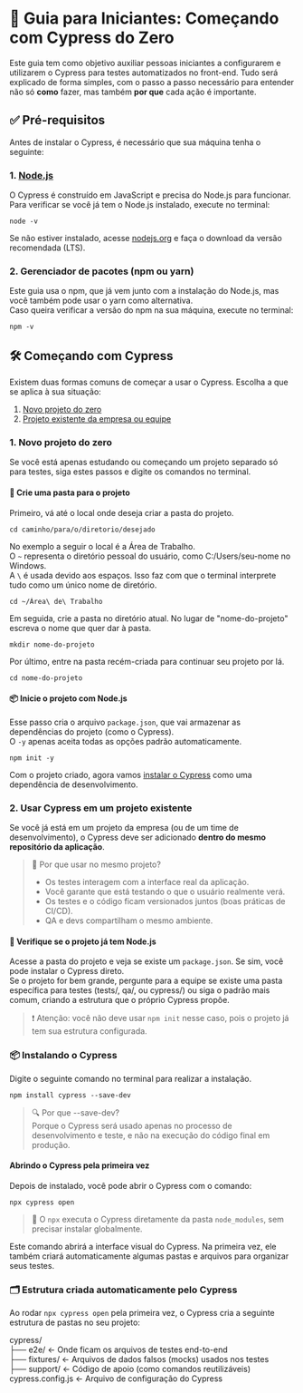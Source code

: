 # 🚀 Guia para Iniciantes: Começando com Cypress do Zero

Este guia tem como objetivo auxiliar pessoas iniciantes a configurarem e utilizarem o Cypress para testes automatizados no front-end.
Tudo será explicado de forma simples, com o passo a passo necessário para entender não só **como** fazer, mas também **por que** cada ação é importante.

## ✅ Pré-requisitos

Antes de instalar o Cypress, é necessário que sua máquina tenha o seguinte:

### 1. [Node.js](https://nodejs.org/)

O Cypress é construído em JavaScript e precisa do Node.js para funcionar.
<br/>
Para verificar se você já tem o Node.js instalado, execute no terminal:
```
node -v
```
Se não estiver instalado, acesse [nodejs.org](https://www.nodejs.tech/pt-br/download) e faça o download da versão recomendada (LTS).

### 2. Gerenciador de pacotes (npm ou yarn)

Este guia usa o npm, que já vem junto com a instalação do Node.js, mas você também pode usar o yarn como alternativa.
<br/>
Caso queira verificar a versão do npm na sua máquina, execute no terminal:
```
npm -v
```

## 🛠️ Começando com Cypress

Existem duas formas comuns de começar a usar o Cypress. Escolha a que se aplica à sua situação:

1. [Novo projeto do zero](#1-novo-projeto-do-zero)
2. [Projeto existente da empresa ou equipe](#2-usar-cypress-em-um-projeto-existente)

### 1. Novo projeto do zero

Se você está apenas estudando ou começando um projeto separado só para testes, siga estes passos e digite os comandos no terminal.

#### 🧱 Crie uma pasta para o projeto

Primeiro, vá até o local onde deseja criar a pasta do projeto.
```
cd caminho/para/o/diretorio/desejado
```
No exemplo a seguir o local é a Área de Trabalho.
<br/>
O `~` representa o diretório pessoal do usuário, como C:/Users/seu-nome no Windows.
<br/>
A `\` é usada devido aos espaços. Isso faz com que o terminal interprete tudo como um único nome de diretório.
```
cd ~/Área\ de\ Trabalho
```
Em seguida, crie a pasta no diretório atual. No lugar de "nome-do-projeto" escreva o nome que quer dar à pasta. 
```
mkdir nome-do-projeto
```
Por último, entre na pasta recém-criada para continuar seu projeto por lá.
```
cd nome-do-projeto
```

#### 📦 Inicie o projeto com Node.js

Esse passo cria o arquivo `package.json`, que vai armazenar as dependências do projeto (como o Cypress).
<br/>
O `-y` apenas aceita todas as opções padrão automaticamente.
```
npm init -y
```

Com o projeto criado, agora vamos [instalar o Cypress](#3-instalando-o-cypress) como uma dependência de desenvolvimento.

### 2. Usar Cypress em um projeto existente

Se você já está em um projeto da empresa (ou de um time de desenvolvimento), o Cypress deve ser adicionado **dentro do mesmo repositório da aplicação**.

> 👀 Por que usar no mesmo projeto?
> - Os testes interagem com a interface real da aplicação.
> - Você garante que está testando o que o usuário realmente verá.
> - Os testes e o código ficam versionados juntos (boas práticas de CI/CD).
> - QA e devs compartilham o mesmo ambiente.

#### 🔎 Verifique se o projeto já tem Node.js

Acesse a pasta do projeto e veja se existe um `package.json`. Se sim, você pode instalar o Cypress direto.
<br/>
Se o projeto for bem grande, pergunte para a equipe se existe uma pasta específica para testes (tests/, qa/, ou cypress/) ou siga o padrão mais comum, criando a estrutura que o próprio Cypress propõe.

> ❗ Atenção: você não deve usar `npm init` nesse caso, pois o projeto já tem sua estrutura configurada.

### 📦 Instalando o Cypress

Digite o seguinte comando no terminal para realizar a instalação.

```
npm install cypress --save-dev
```

> 🔍 Por que --save-dev?
> <br/>Porque o Cypress será usado apenas no processo de desenvolvimento e teste, e não na execução do código final em produção.

#### Abrindo o Cypress pela primeira vez

Depois de instalado, você pode abrir o Cypress com o comando:

```
npx cypress open
```
> 📌 O `npx` executa o Cypress diretamente da pasta `node_modules`, sem precisar instalar globalmente.

Este comando abrirá a interface visual do Cypress. Na primeira vez, ele também criará automaticamente algumas pastas e arquivos para organizar seus testes.

### 🗂️ Estrutura criada automaticamente pelo Cypress

Ao rodar `npx cypress open` pela primeira vez, o Cypress cria a seguinte estrutura de pastas no seu projeto:

cypress/<br/>
├── e2e/           ← Onde ficam os arquivos de testes end-to-end<br/>
├── fixtures/      ← Arquivos de dados falsos (mocks) usados nos testes<br/>
├── support/       ← Código de apoio (como comandos reutilizáveis)<br/>
cypress.config.js  ← Arquivo de configuração do Cypress
